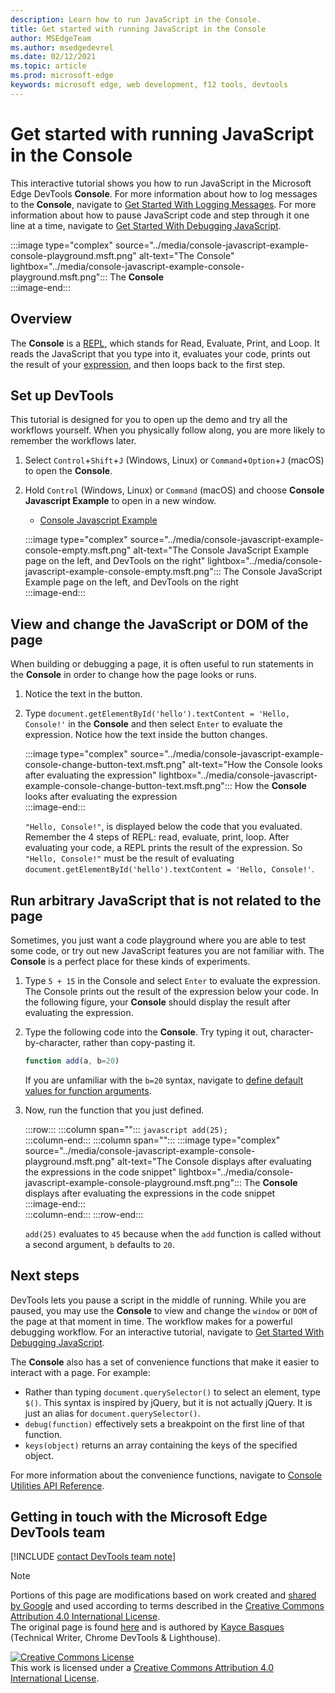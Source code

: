```yaml
---
description: Learn how to run JavaScript in the Console.
title: Get started with running JavaScript in the Console
author: MSEdgeTeam
ms.author: msedgedevrel
ms.date: 02/12/2021
ms.topic: article
ms.prod: microsoft-edge
keywords: microsoft edge, web development, f12 tools, devtools
---
```

<!-- Copyright Kayce Basques 

   Licensed under the Apache License, Version 2.0 (the "License");
   you may not use this file except in compliance with the License.
   You may obtain a copy of the License at

       https://www.apache.org/licenses/LICENSE-2.0

   Unless required by applicable law or agreed to in writing, software
   distributed under the License is distributed on an "AS IS" BASIS,
   WITHOUT WARRANTIES OR CONDITIONS OF ANY KIND, either express or implied.
   See the License for the specific language governing permissions and
   limitations under the License.  -->

# Get started with running JavaScript in the Console  

This interactive tutorial shows you how to run JavaScript in the Microsoft Edge DevTools **Console**.  For more information about how to log messages to the **Console**, navigate to [Get Started With Logging Messages][DevToolsConsoleLoggingMessages].  For more information about how to pause JavaScript code and step through it one line at a time, navigate to [Get Started With Debugging JavaScript][DevToolsJavascriptIndex].  

:::image type="complex" source="../media/console-javascript-example-console-playground.msft.png" alt-text="The Console" lightbox="../media/console-javascript-example-console-playground.msft.png":::
   The **Console**  
:::image-end:::  

## Overview  

The **Console** is a [REPL][WikiReadEvalPrintLoop], which stands for Read, Evaluate, Print, and Loop.  It reads the JavaScript that you type into it, evaluates your code, prints out the result of your [expression][2alityExpressionsVersusStatements], and then loops back to the first step.  

## Set up DevTools  

This tutorial is designed for you to open up the demo and try all the workflows yourself.  When you physically follow along, you are more likely to remember the workflows later.

1.  Select `Control`+`Shift`+`J` \(Windows, Linux\) or `Command`+`Option`+`J` \(macOS\) to open the **Console**.  
1.  Hold `Control` \(Windows, Linux\) or `Command` \(macOS\) and choose **Console Javascript Example** to open in a new window.  
    
    *   [Console Javascript Example][GlitchConsoleJavascriptExample]  
    
    :::image type="complex" source="../media/console-javascript-example-console-empty.msft.png" alt-text="The Console JavaScript Example page on the left, and DevTools on the right" lightbox="../media/console-javascript-example-console-empty.msft.png":::
       The Console JavaScript Example page on the left, and DevTools on the right  
    :::image-end:::  
    
## View and change the JavaScript or DOM of the page  

When building or debugging a page, it is often useful to run statements in the **Console** in order to change how the page looks or runs.  
    
1.  Notice the text in the button.  
1.  Type `document.getElementById('hello').textContent = 'Hello, Console!'` in the **Console** and then select `Enter` to evaluate the expression.  Notice how the text inside the button changes.  
    
    :::image type="complex" source="../media/console-javascript-example-console-change-button-text.msft.png" alt-text="How the Console looks after evaluating the expression" lightbox="../media/console-javascript-example-console-change-button-text.msft.png":::
       How the **Console** looks after evaluating the expression  
    :::image-end:::  
    
    `"Hello, Console!"`, is displayed below the code that you evaluated.  Remember the 4 steps of REPL: read, evaluate, print, loop.  After evaluating your code, a REPL prints the result of the expression.  So `"Hello, Console!"` must be the result of evaluating `document.getElementById('hello').textContent = 'Hello, Console!'`.  
    
## Run arbitrary JavaScript that is not related to the page  

Sometimes, you just want a code playground where you are able to test some code, or try out new JavaScript features you are not familiar with.  The **Console** is a perfect place for these kinds of experiments.  

1.  Type `5 + 15` in the Console and select `Enter` to evaluate the expression. The Console prints out the result of the expression below your code.  In the following figure, your **Console** should display the result after evaluating the expression.  

1.  Type the following code into the **Console**.  Try typing it out, character-by-character, rather than copy-pasting it.  
    
    ```javascript
    function add(a, b=20)
    ```  
    
    If you are unfamiliar with the `b=20` syntax, navigate to [define default values for function arguments][Esma6DefaultParameterValues].  
    
1.  Now, run the function that you just defined.  
    
    :::row:::
       :::column span="":::
          ```javascript
          add(25);
          ```  
       :::column-end:::
       :::column span="":::
          :::image type="complex" source="../media/console-javascript-example-console-playground.msft.png" alt-text="The Console displays after evaluating the expressions in the code snippet" lightbox="../media/console-javascript-example-console-playground.msft.png":::
             The **Console** displays after evaluating the expressions in the code snippet  
          :::image-end:::  
       :::column-end:::
    :::row-end:::
    
    `add(25)` evaluates to `45` because when the `add` function is called without a second argument, `b` defaults to `20`.  

## Next steps  

<!--To explore more features related to running JavaScript in the **Console**, navigate to [Run JavaScript][DevToolsConsoleReference].  -->  

<!--todo: add console reference (run javascript) section when available  -->  

DevTools lets you pause a script in the middle of running.  While you are paused, you may use the **Console** to view and change the `window` or `DOM` of the page at that moment in time.  The workflow makes for a powerful debugging workflow.  For an interactive tutorial, navigate to [Get Started With Debugging JavaScript][DevToolsJavascriptIndex].  

The **Console** also has a set of convenience functions that make it easier to interact with a page.  For example:  

*   Rather than typing `document.querySelector()` to select an element, type `$()`.  This syntax is inspired by jQuery, but it is not actually jQuery.  It is just an alias for `document.querySelector()`.  
*   `debug(function)` effectively sets a breakpoint on the first line of that function.  
*   `keys(object)` returns an array containing the keys of the specified object.  

For more information about the convenience functions, navigate to [Console Utilities API Reference][DevToolsConsoleUtilities].  

## Getting in touch with the Microsoft Edge DevTools team  

[!INCLUDE [contact DevTools team note](../includes/contact-devtools-team-note.md)]  

<!-- links -->  

[DevToolsConsoleLoggingMessages]: ./log.md "Get started with logging messages in the Console | Microsoft Docs"  
[DevToolsConsoleReference]: ./reference.md#run-javascript "Console reference | Microsoft Docs"  
[DevToolsConsoleUtilities]: ./utilities.md "Console Utilities API reference | Microsoft Docs"  
[DevToolsJavascriptIndex]: ../javascript/index.md "Get started with debugging JavaScript in Microsoft Edge DevTools | Microsoft Docs"  

[2alityExpressionsVersusStatements]: https://2ality.com/2012/09/expressions-vs-statements.html "Expressions versus statements in JavaScript"  

[Esma6DefaultParameterValues]: https://es6-features.org/index#DefaultParameterValues "Default Parameter Values - Extended Parameter Handling - ECMAScript 6 — New Features: Overview & Comparison"  

[GlitchConsoleJavascriptExample]: https://microsoft-edge-chromium-devtools.glitch.me/static/console/javascript/index.html "Console Javascript Example | Glitch"  

[WikiReadEvalPrintLoop]: https://en.wikipedia.org/wiki/Read–eval–print_loop "Read–eval–print loop - Wikipedia"  

> [!NOTE]
> Portions of this page are modifications based on work created and [shared by Google][GoogleSitePolicies] and used according to terms described in the [Creative Commons Attribution 4.0 International License][CCA4IL].  
> The original page is found [here](https://developers.google.com/web/tools/chrome-devtools/console/javascript) and is authored by [Kayce Basques][KayceBasques] \(Technical Writer, Chrome DevTools \& Lighthouse\).  

[![Creative Commons License][CCby4Image]][CCA4IL]  
This work is licensed under a [Creative Commons Attribution 4.0 International License][CCA4IL].  

[CCA4IL]: https://creativecommons.org/licenses/by/4.0  
[CCby4Image]: https://i.creativecommons.org/l/by/4.0/88x31.png  
[GoogleSitePolicies]: https://developers.google.com/terms/site-policies  
[KayceBasques]: https://developers.google.com/web/resources/contributors/kaycebasques  

